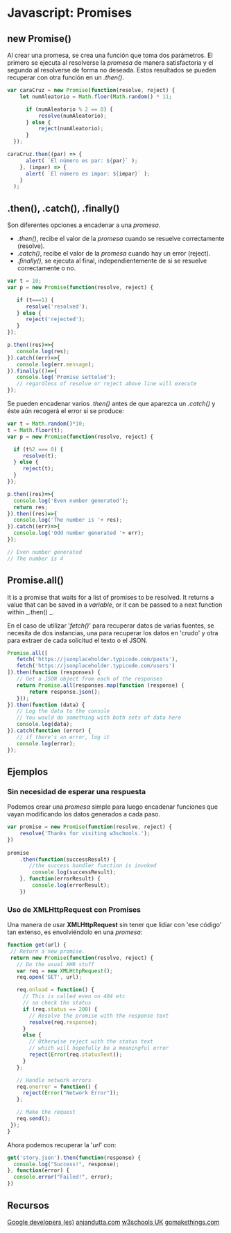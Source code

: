 # Javascript: Promises

## new Promise()

 Al crear una promesa, se crea una función que toma dos parámetros. El primero se ejecuta al resolverse la _promesa_ de manera satisfactoria y el segundo al resolverse de forma no deseada. Estos resultados se pueden recuperar con otra función en un _.then()_.

``` js
var caraCruz = new Promise(function(resolve, reject) {
    let numAleatorio = Math.floor(Math.random() * 11;

      if (numAleatorio % 2 == 0) {
          resolve(numAleatorio);
      } else {
          reject(numAleatorio);
      }
  });

caraCruz.then((par) => {
      alert( `El número es par: ${par}` );
    }, (impar) => {
      alert( `El número es impar: ${impar}` );
    }
  );
```

## .then(), .catch(), .finally()

 Son diferentes opciones a encadenar a una _promesa_.

 + _.then()_, recibe el valor de la _promesa_ cuando se resuelve correctamente (resolve).
 + _.catch()_, recibe el valor de la _promesa_ cuando hay un error (reject).
 + _.finally()_, se ejecuta al final, independientemente de si se resuelve correctamente o no.


``` js
var t = 10;
var p = new Promise(function(resolve, reject) {

   if (t===1) {
      resolve('resolved');
   } else {
      reject('rejected');
   }
});

p.then((res)=>{
   console.log(res);
}).catch((err)=>{
   console.log(err.message);
}).finally(()=>{
   console.log('Promise setteled');
   // regardless of resolve or reject above line will execute
});
```

 Se pueden encadenar varios _.then()_ antes de que aparezca un _.catch()_ y éste aún recogerá el error si se produce:

 ``` js
 var t = Math.random()*10;
t = Math.floor(t);
var p = new Promise(function(resolve, reject) {

   if (t%2 === 0) {
      resolve(t);
   } else {
      reject(t);
   }
});

p.then((res)=>{
   console.log('Even number generated');
   return res;
}).then((res)=>{
   console.log('The number is '+ res);
}).catch((err)=>{
   console.log('Odd number generated '+ err);
});

// Even number generated
// The number is 4
```

## Promise.all()

 It is a promise that waits for a list of promises to be resolved.
 It returns a value that can be saved in a _variable_, or it can be passed to a next function within _.then() _.

 En el caso de utilizar '_fetch()_' para recuperar datos de varias fuentes, se necesita de dos instancias, una para recuperar los datos en 'crudo' y otra para extraer de cada solicitud el texto o el JSON.

 ``` js
 Promise.all([
	fetch('https://jsonplaceholder.typicode.com/posts'),
	fetch('https://jsonplaceholder.typicode.com/users')
]).then(function (responses) {
	// Get a JSON object from each of the responses
	return Promise.all(responses.map(function (response) {
		return response.json();
	}));
}).then(function (data) {
	// Log the data to the console
	// You would do something with both sets of data here
	console.log(data);
}).catch(function (error) {
	// if there's an error, log it
	console.log(error);
});
```

## Ejemplos

### Sin necesidad de esperar una respuesta

Podemos crear una _promesa_ simple para luego encadenar funciones que vayan modificando los datos generados a cada paso.

``` js
var promise = new Promise(function(resolve, reject) {
    resolve('Thanks for visiting w3schools.');
})
 
promise
    .then(function(successResult) {
       //the success handler function is invoked
        console.log(successResult);
    }, function(errorResult) {
        console.log(errorResult);
    })
```

### Uso de XMLHttpRequest con Promises
 Una manera de usar __XMLHttpRequest__ sin tener que lidiar con 'ese código' tan extenso, es envolviéndolo en una _promesa_:

 ``` js
 function get(url) {
  // Return a new promise.
  return new Promise(function(resolve, reject) {
    // Do the usual XHR stuff
    var req = new XMLHttpRequest();
    req.open('GET', url);

    req.onload = function() {
      // This is called even on 404 etc
      // so check the status
      if (req.status == 200) {
        // Resolve the promise with the response text
        resolve(req.response);
      }
      else {
        // Otherwise reject with the status text
        // which will hopefully be a meaningful error
        reject(Error(req.statusText));
      }
    };

    // Handle network errors
    req.onerror = function() {
      reject(Error("Network Error"));
    };

    // Make the request
    req.send();
  });
}
```
Ahora podemos recuperar la '_url_' con:

``` js
get('story.json').then(function(response) {
  console.log("Success!", response);
}, function(error) {
  console.error("Failed!", error);
})
```

## Recursos
[Google developers (es)](https://developers.google.com/web/fundamentals/primers/promises?hl=es)
[anjandutta.com](https://anjandutta.com/promise-in-javascript-must-know-series-part-2/)
[w3schools UK](https://w3schools.uk/javascript-promise/)
[gomakethings.com](https://gomakethings.com/waiting-for-multiple-all-api-responses-to-complete-with-the-vanilla-js-promise.all-method/)